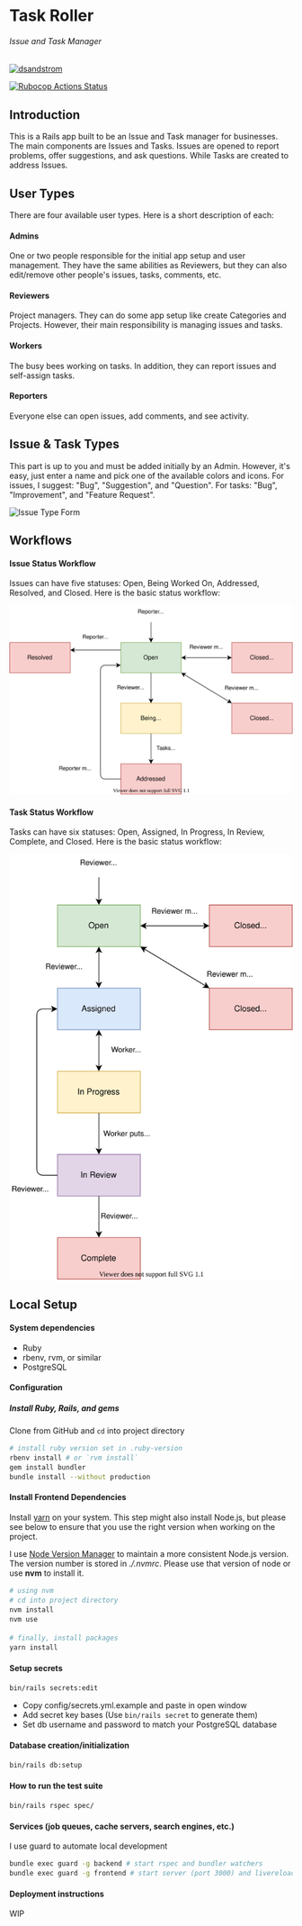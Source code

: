 # Task Roller
###### Issue and Task Manager

[![dsandstrom](https://circleci.com/gh/dsandstrom/task_roller.svg?style=svg)](https://circleci.com/gh/dsandstrom/task_roller)

[![Rubocop Actions Status](https://github.com/dsandstrom/task_roller/workflows/Rubocop/badge.svg)](https://github.com/dsandstrom/task_roller/actions?query=workflow%3ARubocop)

## Introduction
This is a Rails app built to be an Issue and Task manager for businesses. The
main components are Issues and Tasks. Issues are opened to report problems,
offer suggestions, and ask questions. While Tasks are created to address Issues.

## User Types
There are four available user types. Here is a short description of each:

#### Admins
One or two people responsible for the initial app setup and user management.
They have the same abilities as Reviewers, but they can also edit/remove other
people's issues, tasks, comments, etc.

#### Reviewers
Project managers. They can do some app setup like create Categories and
Projects. However, their main responsibility is managing issues and tasks.

#### Workers
The busy bees working on tasks. In addition, they can report issues and
self-assign tasks.

#### Reporters
Everyone else can open issues, add comments, and see activity.

## Issue & Task Types
This part is up to you and must be added initially by an Admin.  However,
it's easy, just enter a name and pick one of the available colors and icons.
For issues, I suggest: "Bug", "Suggestion", and "Question". For tasks: "Bug",
"Improvement", and "Feature Request".

![Issue Type Form](https://user-images.githubusercontent.com/1400414/98871055-23558b80-2429-11eb-86b3-8ab7c61f5364.png)

## Workflows

#### Issue Status Workflow
Issues can have five statuses: Open, Being Worked On, Addressed, Resolved, and
Closed. Here is the basic status workflow:

![Issue Workflow](./readme_svgs/issue-workflow.svg)

#### Task Status Workflow
Tasks can have six statuses: Open, Assigned, In Progress, In Review, Complete,
and Closed. Here is the basic status workflow:

![Task Workflow](./readme_svgs/task-workflow.svg)

## Local Setup

#### System dependencies
* Ruby
* rbenv, rvm, or similar
* PostgreSQL

#### Configuration

##### Install Ruby, Rails, and gems

Clone from GitHub and `cd` into project directory

```sh
# install ruby version set in .ruby-version
rbenv install # or `rvm install`
gem install bundler
bundle install --without production
```

#### Install Frontend Dependencies
Install [yarn](https://github.com/yarnpkg/yarn) on your system. This step might
also install Node.js, but please see below to ensure that you use the right
version when working on the project.

I use [Node Version Manager](https://github.com/nvm-sh/nvm) to maintain a more
consistent Node.js version. The version number is stored in *./.nvmrc*. Please
use that version of node or use **nvm** to install it.

```sh
# using nvm
# cd into project directory
nvm install
nvm use

# finally, install packages
yarn install
```

#### Setup secrets

```sh
bin/rails secrets:edit
```

* Copy config/secrets.yml.example and paste in open window
* Add secret key bases (Use `bin/rails secret` to generate them)
* Set db username and password to match your PostgreSQL database

#### Database creation/initialization

```sh
bin/rails db:setup
```

#### How to run the test suite

```sh
bin/rails rspec spec/
```

#### Services (job queues, cache servers, search engines, etc.)

I use guard to automate local development
```sh
bundle exec guard -g backend # start rspec and bundler watchers
bundle exec guard -g frontend # start server (port 3000) and livereload watcher
```

#### Deployment instructions

WIP
